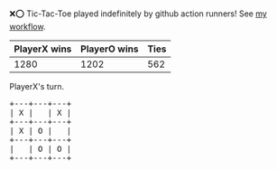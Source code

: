 :x::o: Tic-Tac-Toe played indefinitely by github action runners! See [my workflow](.github/workflows/play.yaml).

|PlayerX wins|PlayerO wins|Ties|
|-|-|-|
|1280|1202|562|

PlayerX's turn.

<pre>
+---+---+---+
| X |   | X |
+---+---+---+
| X | O |   |
+---+---+---+
|   | O | O |
+---+---+---+
</pre>